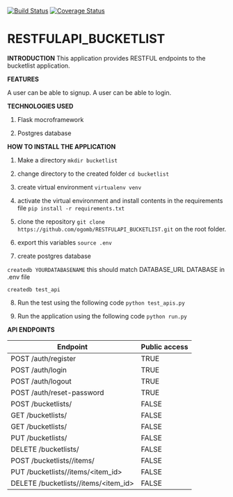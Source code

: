 [![Build Status](https://travis-ci.org/ogomb/RESTFULAPI_BUCKETLIST.svg?branch=master)](https://travis-ci.org/ogomb/RESTFULAPI_BUCKETLIST) [![Coverage Status](https://coveralls.io/repos/github/ogomb/RESTFULAPI_BUCKETLIST/badge.svg?branch=master)](https://coveralls.io/github/ogomb/RESTFULAPI_BUCKETLIST?branch=master)
# RESTFULAPI_BUCKETLIST
**INTRODUCTION**
This application provides RESTFUL endpoints to the bucketlist application.

**FEATURES**

A user can be able to signup.
A user can be able to login.

**TECHNOLOGIES USED** 

1. Flask mocroframework

2. Postgres database

**HOW TO INSTALL THE APPLICATION**

1. Make a directory `mkdir bucketlist`

2. change directory to the created folder `cd bucketlist`

3. create virtual environment `virtualenv venv`

4. activate the virtual environment and install contents in the requirements file `pip install -r requirements.txt`

5. clone the repository `git clone https://github.com/ogomb/RESTFULAPI_BUCKETLIST.git` on the root folder.

6. export this variables `source .env`
      
7. create postgres database 

`createdb YOURDATABASENAME` this should match DATABASE_URL DATABASE in .env file

`createdb test_api`

8. Run the test using the following code `python test_apis.py`

9. Run the application using the following code `python run.py`

**API ENDPOINTS**

Endpoint  | Public access
---------------------------|--------------
POST /auth/register | TRUE
POST /auth/login  | TRUE
POST /auth/logout  | TRUE
POST /auth/reset-password | TRUE
POST /bucketlists/  | FALSE
GET /bucketlists/  | FALSE
GET /bucketlists/<id> | FALSE
PUT /bucketlists/<id> | FALSE
DELETE /bucketlists/<id> | FALSE
POST /bucketlists/<id>/items/ | FALSE
PUT /bucketlists/<id>/items/<item_id> | FALSE
DELETE /bucketlists/<id>/items/<item_id> | FALSE
